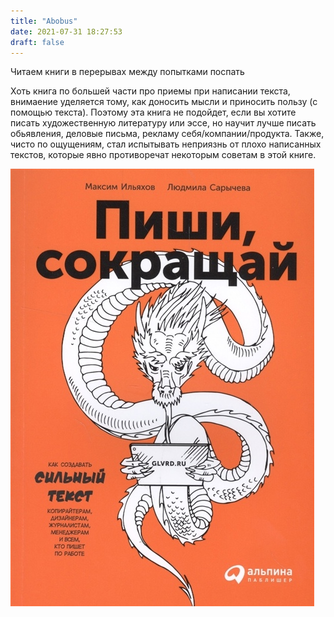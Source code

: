 ```yaml
---
title: "Abobus"
date: 2021-07-31 18:27:53
draft: false
---
```


Читаем книги в перерывах между попытками поспать

Хоть книга по большей части про приемы при написании текста, внимаение уделяется тому, как доносить мысли и приносить пользу (с помощью текста). Поэтому эта книга не подойдет, если вы хотите писать художественную литературу или эссе, но научит лучше писать обьявления, деловые письма, рекламу себя/компании/продукта.
Также, чисто по ощущениям, стал испытывать неприязнь от плохо написанных текстов, которые явно противоречат некоторым советам в этой книге.

![](/img/vk/aJRAblOWXto.jpg)
